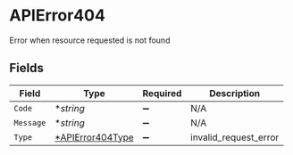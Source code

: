 # APIError404

Error when resource requested is not found


## Fields

| Field                                                      | Type                                                       | Required                                                   | Description                                                |
| ---------------------------------------------------------- | ---------------------------------------------------------- | ---------------------------------------------------------- | ---------------------------------------------------------- |
| `Code`                                                     | **string*                                                  | :heavy_minus_sign:                                         | N/A                                                        |
| `Message`                                                  | **string*                                                  | :heavy_minus_sign:                                         | N/A                                                        |
| `Type`                                                     | [*APIError404Type](../../models/errors/apierror404type.md) | :heavy_minus_sign:                                         | invalid_request_error                                      |